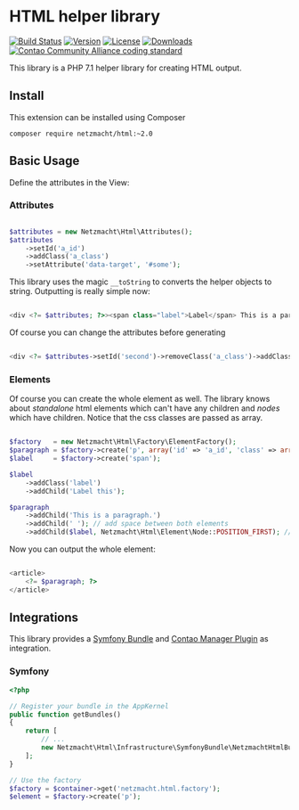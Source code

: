 HTML helper library
===================

[![Build Status](http://img.shields.io/travis/netzmacht/html/master.svg?style=flat-square)](https://travis-ci.org/netzmacht/html)
[![Version](http://img.shields.io/packagist/v/netzmacht/html.svg?style=flat-square)](http://packagist.org/packages/netzmacht/html)
[![License](http://img.shields.io/packagist/l/netzmacht/html.svg?style=flat-square)](http://packagist.org/packages/netzmacht/html)
[![Downloads](http://img.shields.io/packagist/dt/netzmacht/html.svg?style=flat-square)](http://packagist.org/packages/netzmacht/html)
[![Contao Community Alliance coding standard](http://img.shields.io/badge/cca-coding_standard-red.svg?style=flat-square)](https://github.com/contao-community-alliance/coding-standard)

This library is a PHP 7.1 helper library for creating HTML output.

Install
--------------

This extension can be installed using Composer

`composer require netzmacht/html:~2.0`

Basic Usage
--------------

Define the attributes in the View:


### Attributes

```php

$attributes = new Netzmacht\Html\Attributes();
$attributes
    ->setId('a_id')
    ->addClass('a_class')
    ->setAttribute('data-target', '#some');

```

This library uses the magic `__toString` to converts the helper objects to string. Outputting is really simple now:

```php

<div <?= $attributes; ?>><span class="label">Label</span> This is a paragraph.</div>

```

Of course you can change the attributes before generating

```php

<div <?= $attributes->setId('second')->removeClass('a_class')->addClass('new_class'); ?>>the content</div>

```


### Elements

Of course you can create the whole element as well. The library knows about *standalone* html elements which can't
have any children and *nodes* which have children. Notice that the css classes are passed as array.

```php

$factory   = new Netzmacht\Html\Factory\ElementFactory();
$paragraph = $factory->create('p', array('id' => 'a_id', 'class' => array('description'));
$label     = $factory->create('span');

$label
    ->addClass('label')
    ->addChild('Label this');

$paragraph
    ->addChild('This is a paragraph.')
    ->addChild(' '); // add space between both elements
    ->addChild($label, Netzmacht\Html\Element\Node::POSITION_FIRST); // add at first position    

```

Now you can output the whole element:

```php

<article>
    <?= $paragraph; ?>
</article>

```

Integrations
------------

This library provides a [Symfony Bundle](https://www.symfony.com) and [Contao Manager Plugin](https://contao.org) as integration.

### Symfony 

```php
<?php 

// Register your bundle in the AppKernel
public function getBundles()
{
    return [
        // ...
        new Netzmacht\Html\Infrastructure\SymfonyBundle\NetzmachtHtmlBundle()
    ];
}

// Use the factory
$factory = $container->get('netzmacht.html.factory');
$element = $factory->create('p');

```
